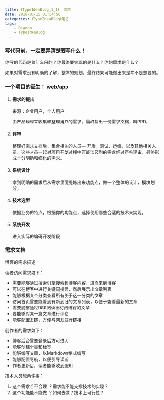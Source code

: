 ```yaml
---
title: 《TypeIdeaBlog_1_1》  需求
date: 2018-03-15 01:54:56
categories: 《TypeIdeaBlog》笔记
tags:
	- Django
	- TypeIdeaBlog
---
```




### 写代码前，一定要弄清楚要写什么！

你写的代码是做什么用的？你最终要实现的是什么？你的需求是什么？

如果对需求没有明确的了解，整体的规划，最终结果可能做出来是并不是想要的。



### 一个项目的诞生： web/app

1. #### 需求的提出

   来源：企业用户，个人用户

   由产品经理来收集和整理用户的需求，最终输出一份需求文档，叫PRD。

2. #### 评审

   整理好需求文档后，集合相关的人员— 开发，测试，运维，以及其他相关人员，这些人员一起对项目开发过程中可能涉及到的需求经过严格评审，最终形成十分明确和细化的需求。

3. #### 系统设计

   拿到明确的需求后从需求里面提炼出来功能点，做一个整体的设计，模块划分。

4. #### 技术选型

   依据业务的特点，根据你的功能点，选择使用哪些合适的技术来实现。

5. #### 系统开发

   进入实际的编码开发阶段



### 需求文档

博客的需求描述

读者访问需求如下：

- 需要能够通过搜索引擎搜索到博客内容，进而来到博客
- 可以在博客中进行关键词搜索，然后展示出文章列表
- 能够根据某个分类查看所有关于这一分类的文章
- 访问首页需要能看到有新到旧的文章列表，以便于查看最新的文章
- 需要能够通过RSS阅读器订阅博客的文章
- 要能够对某一篇文章进行评论
- 能够配置友链，方便与网友进行链接

创作者的需求如下：

- 博客后台需要登录后方可进入
- 能够创建分类和标签
- 能够编写文章，以Markdown格式编写
- 能够配置导航，以便引导读者
- 作者更新后，读者能够收到通知



技术人员想两件事：

1. 这个需求合不合理 ？需求能不能支撑技术的实现？
2. 这个功能能不能做 ？如何去做？技术上可行性？


